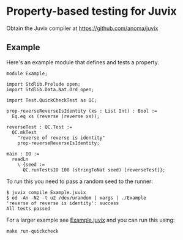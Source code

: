 # Property-based testing for Juvix

Obtain the Juvix compiler at https://github.com/anoma/juvix

## Example

Here's an example module that defines and tests a property.

```
module Example;

import Stdlib.Prelude open;
import Stdlib.Data.Nat.Ord open;

import Test.QuickCheckTest as QC;

prop-reverseReverseIsIdentity (xs : List Int) : Bool :=
  Eq.eq xs (reverse (reverse xs));

reverseTest : QC.Test :=
  QC.mkTest
    "reverse of reverse is identity"
    prop-reverseReverseIsIdentity;

main : IO :=
  readLn
    \ {seed :=
      QC.runTestsIO 100 (stringToNat seed) [reverseTest]};
```

To run this you need to pass a random seed to the runner:

``` shell
$ juvix compile Example.juvix
$ od -An -N2 -t u2 /dev/urandom | xargs | ./Example
'reverse of reverse is identity': success
All tests passed
```

For a larger example see [Example.juvix](Example.juvix) and you can run this using:

``` shell
make run-quickcheck
```
